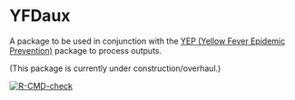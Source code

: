 # YFDaux

A package to be used in conjunction with the [YEP (Yellow Fever Epidemic Prevention)](https://github.com/mrc-ide/) package to process outputs.

(This package is currently under construction/overhaul.)

  <!-- badges: start -->
  [![R-CMD-check](https://github.com/mrc-ide/YFD_aux/actions/workflows/R-CMD-check.yaml/badge.svg)](https://github.com/mrc-ide/YEP/actions/workflows/R-CMD-check.yaml)
  <!-- badges: end -->
